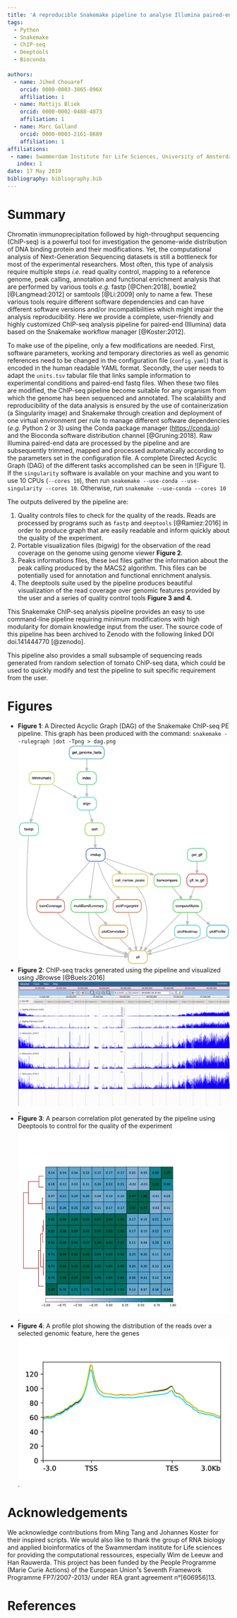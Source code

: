```yaml
---
title: 'A reproducible Snakemake pipeline to analyse Illumina paired-end data from ChiP-Seq experiments'
tags:
  - Python
  - Snakemake
  - ChIP-seq
  - Deeptools
  - Bioconda

authors:
  - name: Jihed Chouaref
    orcid: 0000-0003-3865-896X
    affiliation: 1
  - name: Mattijs Bliek
    orcid: 0000-0002-0488-4873
    affiliation: 1
  - name: Marc Galland
    orcid: 0000-0003-2161-8689
    affiliation: 1
affiliations:
 - name: Swammerdam Institute for Life Sciences, University of Amsterdam
   index: 1
date: 17 May 2019
bibliography: bibliography.bib
---
```


# Summary

Chromatin immunoprecipitation followed by high-throughput sequencing (ChIP-seq) is a powerful tool for investigation the genome-wide distribution of DNA binding protein and their modifications. Yet, the computational analysis of Next-Generation Sequencing datasets is still a bottleneck for most of the experimental researchers. Most often, this type of analysis require multiple steps _i.e._ read quality control, mapping to a reference genome, peak calling, annotation and functional enrichment analysis that are performed by various tools _e.g._ fastp [@Chen:2018], bowtie2 [@Langmead:2012] or samtools [@Li:2009] only to name a few. These various tools require different software dependencies and can have different software versions and/or incompatibilities which might impair the analysis reproducibility. Here we provide a complete, user-friendly and highly customized ChIP-seq analysis pipeline for paired-end (Illumina) data based on the Snakemake workflow manager [@Koster:2012].

To make use of the pipeline, only a few modifications are needed. First, software parameters, working and temporary directories as well as genomic references need to be changed in the configuration file (`config.yaml`) that is encoded in the human readable YAML format. Secondly, the user needs to adapt the `units.tsv` tabular file that links sample information to experimental conditions and paired-end fastq files. When these two files are modified, the ChIP-seq pipeline become suitable for any organism from which the genome has been sequenced and annotated. The scalability and reproducibility of the data analysis is ensured by the use of containerization (a Singularity image) and Snakemake through creation and deployment of one virtual environment per rule to manage different software dependencies (_e.g._ Python 2 or 3) using the Conda package manager (https://conda.io) and the Bioconda software distribution channel [@Gruning:2018]. Raw Illumina paired-end data are processed by the pipeline and are subsequently trimmed, mapped and processed automatically according to the parameters set in the configuration file. A complete Directed Acyclic Graph (DAG) of the different tasks accomplished can be seen in ![Figure 1]. If the `singularity` software is available on your machine and you want to use 10 CPUs (`--cores 10`), then run `snakemake --use-conda --use-singularity --cores 10`. Otherwise, run `snakemake --use-conda --cores 10`

The outputs delivered by the pipeline are:  
1. Quality controls files to check for the quality of the reads. Reads are processed by programs such as `fastp` and `deeptools` [@Ramiez:2016] in order to produce graph that are easily readable and inform quickly about the quality of the experiment.
2. Portable visualization files (bigwig) for the observation of the read coverage on the genome using genome viewer **Figure 2**.
3. Peaks informations files, these `bed` files gather the information about the peak calling produced by the MACS2 algorithm. This files can be potentially used for annotation and functional enrichment analysis.
4. The deeptools suite used by the pipeline produces beautiful visualization of the read coverage over genomic features provided by the user and a series of quality control tools **Figure 3 and 4**.

This Snakemake ChIP-seq analysis pipeline provides an easy to use command-line pipeline requiring minimum modifications with high modularity for domain knowledge input from the user. The source code of this pipeline has been archived to Zenodo with the following linked DOI doi.141444770 [@zenodo].

This pipeline also provides a small subsample of sequencing reads generated from random selection of tomato ChIP-seq data, which could be used to quickly modify and test the pipeline to suit specific requirement from the user.


# Figures
- **Figure 1**: A Directed Acyclic Graph (DAG) of the Snakemake ChIP-seq PE pipeline. This graph has been produced with the command: `snakemake --rulegraph |dot -Tpng > dag.png`
![Directed Acyclic Graph of rules](dag.png)
- **Figure 2**: ChIP-seq tracks generated using the pipeline and visualized using JBrowse [@Buels:2016] ![Tracks](genome_viewer.png).
- **Figure 3**: A pearson correlation plot generated by the pipeline using Deeptools to control for the quality of the experiment ![Correlation plot](correlationplot.png).
- **Figure 4**: A profile plot showing the distribution of the reads over a selected genomic feature, here the genes ![Profile plot](profileplot.png).

# Acknowledgements
We acknowledge contributions from Ming Tang and Johannes Koster for their inspired scripts. We would also like to thank the group of RNA biology and applied bioinformatics of the Swammerdam institute for Life sciences for providing the computational ressources, especially Wim de Leeuw and Han Rauwerda.
This project has been funded by the People Programme (Marie Curie Actions) of the European Union¹s Seventh Framework Programme FP7/2007-2013/ under REA grant agreement n°[606956]13.

# References
